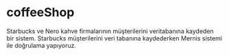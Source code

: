 # coffeeShop
Starbucks ve Nero kahve firmalarının müşterilerini veritabanına kaydeden bir sistem. Starbucks müşterilerini veri tabanına kaydederken Mernis sistemi ile doğrulama yapıyoruz.
